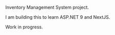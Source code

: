 Inventory Management System project.

I am building this to learn ASP.NET 9 and NextJS.

Work in progress.